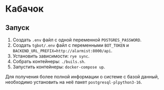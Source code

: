# Кабачок

## Запуск

1. Создать `.env` файл с одной переменной `POSTGRES_PASSWORD`.
2. Создать `tgbot/.env` файл с переменными `BOT_TOKEN` и `BACKEND_URL_PREFIX=http://alarmist:8000/api`.
3. Установить зависимости: `rye sync`.
4. Собрать контейнеры: `./buils.sh`.
5. Запустить контейнеры: `docker-compose up`.

Для получения более полной информации о системе с базой данный, необходимо установить на неё пакет `postgresql-plpython3-16`.

